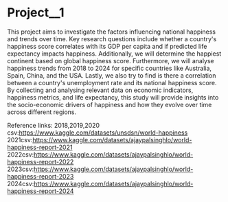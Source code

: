 # Project__1
This project aims to investigate the factors influencing national happiness and trends over time. Key research questions include whether a country's happiness score correlates with its GDP per capita and if predicted life expectancy impacts happiness. Additionally, we will determine the happiest continent based on global happiness score. Furthermore, we will analyse happiness trends from 2018 to 2024 for specific countries like Australia, Spain, China, and the USA. Lastly, we also try to find is there a correlation between a country's unemployment rate and its national happiness score. By collecting and analysing relevant data on economic indicators, happiness metrics, and life expectancy, this study will provide insights into the socio-economic drivers of happiness and how they evolve over time across different regions.

Reference links:
2018,2019,2020 csv:https://www.kaggle.com/datasets/unsdsn/world-happiness
2021csv:https://www.kaggle.com/datasets/ajaypalsinghlo/world-happiness-report-2021
2022csv:https://www.kaggle.com/datasets/ajaypalsinghlo/world-happiness-report-2022
2023csv:https://www.kaggle.com/datasets/ajaypalsinghlo/world-happiness-report-2023
2024csv:https://www.kaggle.com/datasets/ajaypalsinghlo/world-happiness-report-2024
